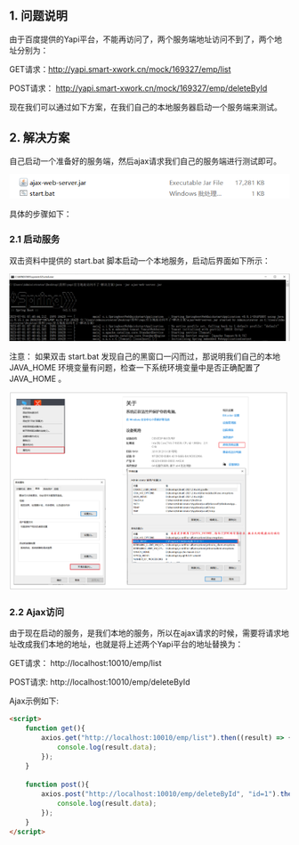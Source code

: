 ## 1. 问题说明

由于百度提供的Yapi平台，不能再访问了，两个服务端地址访问不到了，两个地址分别为：

GET请求：http://yapi.smart-xwork.cn/mock/169327/emp/list

POST请求： http://yapi.smart-xwork.cn/mock/169327/emp/deleteById



现在我们可以通过如下方案，在我们自己的本地服务器启动一个服务端来测试。





## 2. 解决方案

自己启动一个准备好的服务端，然后ajax请求我们自己的服务端进行测试即可。 

![image-20230701074539388](assets/image-20230701074539388.png) 



具体的步骤如下：



### 2.1 启动服务

双击资料中提供的 start.bat 脚本启动一个本地服务，启动后界面如下所示：

![image-20230701074644846](assets/image-20230701074644846.png) 



注意： 如果双击 start.bat 发现自己的黑窗口一闪而过，那说明我们自己的本地 JAVA_HOME 环境变量有问题，检查一下系统环境变量中是否正确配置了JAVA_HOME 。

![image-20230701075507110](assets/image-20230701075507110.png) 





### 2.2 Ajax访问

由于现在启动的服务，是我们本地的服务，所以在ajax请求的时候，需要将请求地址改成我们本地的地址，也就是将上述两个Yapi平台的地址替换为： 

GET请求： http://localhost:10010/emp/list

POST请求:  http://localhost:10010/emp/deleteById



Ajax示例如下: 

```html
<script>
    function get(){
        axios.get("http://localhost:10010/emp/list").then((result) => {
            console.log(result.data);  
        });
    }

    function post(){
        axios.post("http://localhost:10010/emp/deleteById", "id=1").then((result) => {
            console.log(result.data);  
        });
    }
</script>
```







